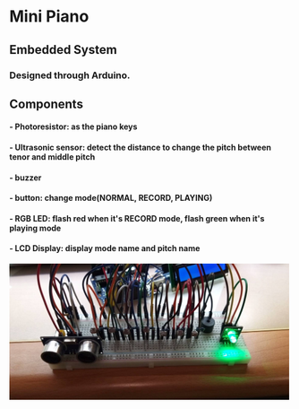 # Mini Piano

## Embedded System
### Designed through Arduino.

## Components
#### - Photoresistor: as the piano keys
#### - Ultrasonic sensor: detect the distance to change the pitch between tenor and middle pitch
#### - buzzer
#### - button: change mode(NORMAL, RECORD, PLAYING)
#### - RGB LED: flash red when it's RECORD mode, flash green when it's playing mode
#### - LCD Display: display mode name and pitch name


<img src="piano.jpg" alt="Piano" width="500"/>
